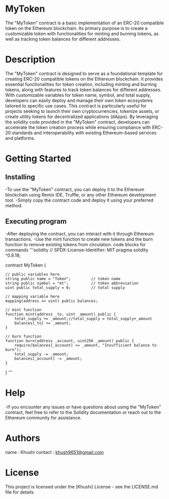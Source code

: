 # MyToken
The "MyToken" contract is a basic implementation of an ERC-20 compatible token on the Ethereum blockchain.
Its primary purpose is to create a customizable token with functionalities for minting and burning tokens, 
as well as tracking token balances for different addresses.

# Description
The "MyToken" contract is designed to serve as a foundational template for creating ERC-20 compatible tokens on the Ethereum blockchain. 
It provides essential functionalities for token creation, including minting and burning tokens, along with features to track token balances for different addresses. 
With customizable variables for token name, symbol, and total supply, developers can easily deploy and manage their own token ecosystems tailored to specific use cases. 
This contract is particularly useful for projects seeking to launch their own cryptocurrencies, tokenize assets, or create utility tokens for decentralized 
applications (dApps). By leveraging the solidity code provided in the "MyToken" contract, developers can accelerate the token creation process while ensuring compliance 
with ERC-20 standards and interoperability with existing Ethereum-based services and platforms.

# Getting Started
## Installing
-To use the "MyToken" contract, you can deploy it to the Ethereum blockchain using Remix IDE, Truffle, or any other Ethereum development tool.
-Simply copy the contract code and deploy it using your preferred method.

## Executing program
-After deploying the contract, you can interact with it through Ethereum transactions.
-Use the mint function to create new tokens and the burn function to remove existing tokens from circulation.
code blocks for commands
'''solidity
// SPDX-License-Identifier: MIT
pragma solidity ^0.8.18;

contract MyToken {

    // public variables here
    string public name = "Token";         // token name
    string public symbol = "mt";          // token abbreviation
    uint public total_supply = 0;         // total supply

    // mapping variable here
    mapping(address => uint) public balances;

    // mint function
    function mint(address _to, uint _amount) public {
        total_supply += _amount;//total_supply = total_supply+_amount
        balances[_to] += _amount;
    }

    // burn function
    function burn(address _account, uint256 _amount) public {
        require(balances[_account] >= _amount, "Insufficient balance to burn");
        total_supply -= _amount;
        balances[_account] -= _amount;
    }
}
'''
# Help
-If you encounter any issues or have questions about using the "MyToken" contract, feel free to refer to the Solidity documentation or reach out 
to the Ethereum community for assistance.

# Authors
name : Khushi
contact : khush9651@gmail.com

# License
This project is licensed under the [Khushi] License - see the LICENSE.md file for details

